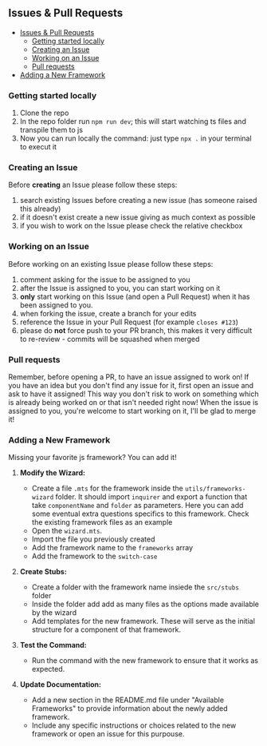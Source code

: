 ## Issues & Pull Requests

- [Issues \& Pull Requests](#issues--pull-requests)
  - [Getting started locally](#getting-started-locally)
  - [Creating an Issue](#creating-an-issue)
  - [Working on an Issue](#working-on-an-issue)
  - [Pull requests](#pull-requests)
- [Adding a New Framework](#adding-a-new-framework)

### Getting started locally

1. Clone the repo
2. In the repo folder run `npm run dev`; this will start watching ts files and transpile them to js
3. Now you can run locally the command: just type `npx .` in your terminal to execut it

### Creating an Issue

Before **creating** an Issue please follow these steps:

1. search existing Issues before creating a new issue (has someone raised this already)
2. if it doesn't exist create a new issue giving as much context as possible
3. if you wish to work on the Issue please check the relative checkbox

### Working on an Issue

Before working on an existing Issue please follow these steps:

1. comment asking for the issue to be assigned to you
2. after the Issue is assigned to you, you can start working on it
3. **only** start working on this Issue (and open a Pull Request) when it has been assigned to you.
4. when forking the issue, create a branch for your edits
5. reference the Issue in your Pull Request (for example `closes #123`)
6. please do **not** force push to your PR branch, this makes it very difficult to re-review - commits will be squashed when merged

### Pull requests

Remember, before opening a PR, to have an issue assigned to work on! If you have an idea but you don't find any issue for it, first open an issue and ask to have it assigned! This way you don't risk to work on something which is already being worked on or that isn't needed right now!
When the issue is assigned to you, you're welcome to start working on it, I'll be glad to merge it!

### Adding a New Framework

Missing your favorite js framework? You can add it!

1. **Modify the Wizard:**

   - Create a file `.mts` for the framework inside the `utils/frameworks-wizard` folder.
     It should import `inquirer` and export a function that take `componentName` and `folder` as parameters.
     Here you can add some eventual extra questions specifics to this framework. Check the existing framework files as an example
   - Open the `wizard.mts`.
   - Import the file you previously created
   - Add the framework name to the `frameworks` array
   - Add the framework to the `switch-case`

2. **Create Stubs:**

   - Create a folder with the framework name insiede the `src/stubs` folder
   - Inside the folder add add as many files as the options made available by the wizard
   - Add templates for the new framework. These will serve as the initial structure for a component of that framework.

3. **Test the Command:**

   - Run the command with the new framework to ensure that it works as expected.

4. **Update Documentation:**
   - Add a new section in the README.md file under "Available Frameworks" to provide information about the newly added framework.
   - Include any specific instructions or choices related to the new framework or open an issue for this purpouse.

